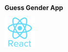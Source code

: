 ## Guess Gender App 
<img src="https://raw.githubusercontent.com/devicons/devicon/master/icons/react/react-original-wordmark.svg" alt="react" width="100" height="100"/> 

